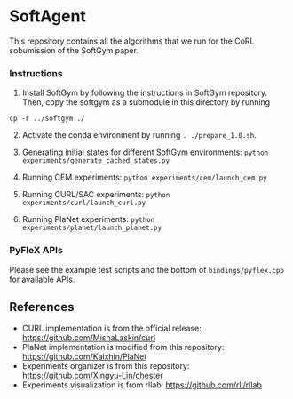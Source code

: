 # SoftAgent
This repository contains all the algorithms that we run for the CoRL sobumission of the SoftGym paper. 

### Instructions
1. Install SoftGym by following the instructions in SoftGym repository. Then, copy the softgym as a submodule in this directory by running
```
cp -r ../softgym ./
```

2. Activate the conda environment by running `. ./prepare_1.0.sh`.

3. Generating initial states for different SoftGym environments: `python experiments/generate_cached_states.py` 

4. Running CEM experiments: `python experiments/cem/launch_cem.py`

5. Running CURL/SAC experiments: `python experiments/curl/launch_curl.py`

6. Running PlaNet experiments: `python experiments/planet/launch_planet.py` 

### PyFleX APIs
Please see the example test scripts and the bottom of `bindings/pyflex.cpp` for available APIs.

## References
- CURL implementation is from the official release: https://github.com/MishaLaskin/curl
- PlaNet implementation is modified from this repository: https://github.com/Kaixhin/PlaNet
- Experiments organizer is from this repository: https://github.com/Xingyu-Lin/chester
- Experiments visualization is from rllab: https://github.com/rll/rllab